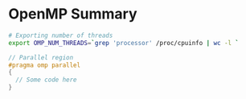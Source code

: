 OpenMP Summary
====


```bash
# Exporting number of threads
export OMP_NUM_THREADS=`grep 'processor' /proc/cpuinfo | wc -l `
```


```c
// Parallel region
#pragma omp parallel
{
  // Some code here
}
```
